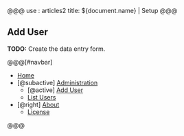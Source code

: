 @@@
use : articles2
title: ${document.name} | Setup
@@@


## Add User

**TODO:** Create the data entry form.

@@@[#navbar]
-  [Home]
- [@subactive] [Administration](#)
    - [@active] [Add User](#)
    - [List Users]
- [@right] [About]
    - [License]

[About]:About.html
[Add User]:AddUser.html
[Home]:index.html
[License]:LICENSE.html
[List Users]:ListUsers.html
@@@
